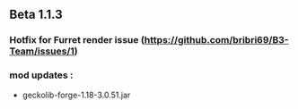 ## Beta 1.1.3
### Hotfix for Furret render issue (https://github.com/bribri69/B3-Team/issues/1)

### mod updates :
- geckolib-forge-1.18-3.0.51.jar
